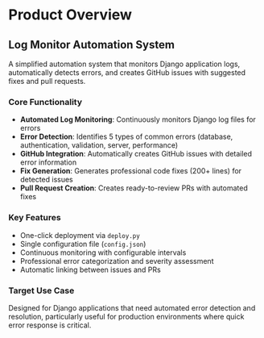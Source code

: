 # Product Overview

## Log Monitor Automation System

A simplified automation system that monitors Django application logs, automatically detects errors, and creates GitHub issues with suggested fixes and pull requests.

### Core Functionality
- **Automated Log Monitoring**: Continuously monitors Django log files for errors
- **Error Detection**: Identifies 5 types of common errors (database, authentication, validation, server, performance)
- **GitHub Integration**: Automatically creates GitHub issues with detailed error information
- **Fix Generation**: Generates professional code fixes (200+ lines) for detected issues
- **Pull Request Creation**: Creates ready-to-review PRs with automated fixes

### Key Features
- One-click deployment via `deploy.py`
- Single configuration file (`config.json`)
- Continuous monitoring with configurable intervals
- Professional error categorization and severity assessment
- Automatic linking between issues and PRs

### Target Use Case
Designed for Django applications that need automated error detection and resolution, particularly useful for production environments where quick error response is critical.